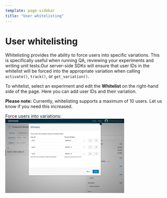 ```yaml
---
template: page-sidebar
title: "User whitelisting"
---
```


# User whitelisting

Whitelisting provides the ability to force users into specific variations. This is specifically useful when running QA, reviewing your experiments and writing unit tests.Our server-side SDKs will ensure that user IDs in the whitelist will be forced into the appropriate variation when calling `activate()`, `track()`, or `get_variation()`. 

To whitelist, select an experiment and edit the **Whitelist** on the right-hand side of the page. Here you can add user IDs and their variation. 

**Please note:** Currently, whitelisting supports a maximum of 10 users. Let us know if you need this increased. 

Force users into variations:
<img src="../../../assets/img/whitelist.png" style="max-width:75%">